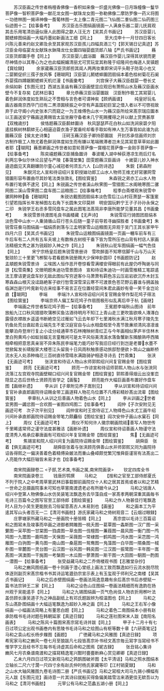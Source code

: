 <!-- { "loadSidebar": true } -->
　　苏汉臣画之传世者栴檀香佛像一香积如来像一炽盛光佛像一日月珠幢像一鬘华菩萨像一智积菩萨像一献花龙女图一献珠龙女图一弥勒佛像二摩防罗像一药义将图一功徳林图一揭谛神像一薝葡林图一太上像二青元图二飞仙图二羣仙图二仙药图三仙迹图十二【绘事备考】
　　苏汉臣击乐图绢画镜面一人满身乐器二婴儿抚肩观其击乐用笔清劲逼似唐人此图得之歙人汪无方【吴其贞书画记】
　　苏汉臣婴儿鬬蟋蟀图绢画一大幅丹墨如新画法工细【同上】
　　至大戊申十一月廿四日客长兴陈元善来约赵文卿及余至其家观苏汉臣孩儿四幅具酒三勺【郭天锡日记真迹】苏汉臣金母临宴龙女献珠水鉢降龙仕女圗四轴婴戯货郎八轴【严氏书画记】
　　蘓汉臣货郎圗手卷【同上】
　　苏汉臣婴儿戯浴圗　蘓汉臣作婴儿深得其状貌而更尽神情亦以其専心为之也此幅婉媚清丽尤可赏玩宜其称隆于绍隆间也梅道人吴镇题【寳绘録】
　　余家蔵蘓汉臣货郎担其闺人两两妆束即宋词平头鞋子防鸾小也又二婴鬭促织三孺子放风筝【珊瑚网】汉臣婴儿鬭蟋蟀圗团扇绢本着色桂树菊花石阑外婴孺四蹲踞鬭蟋蟀天机烂漫【书画彚考】
　　刘宫保子大蘓汉臣戱婴一卷长丈余绢如新【东图元览】西湖五圣庙有蘓汉臣画壁显应观旧有萧照山水及蘓汉臣画水壁今不复存矣【武林旧事】
　　章允恭蘓汉臣浴婴圗跋　汉臣制作极工其冩婴儿着色鲜润体度如生熟玩之不啻相与言色者可谓神矣【顾炳画谱】
　　纯皇好玩名画古器南京西华门旧有二黒漆圎椟振之中空有声盖国初巨室之借入者以不可啓视故弃于此守阍小内史张本穴而窥之一为王维傅色山水一为蘓汉臣所绘宋髙宗瑞应圗本以王画送安宁蘓画送黄赐皆太监坐厰守备者未几宁死赐攫得之并以献上赏赉甚厚【双槐歳抄】
　　侯恪题蘓汉臣鹬蚌圗诗　秋风瑟瑟芦花白秋山如洗涧泉碧夕阳逺挂枫树林鹬蚌无心相逼迫蓑衣渔子罢垂纶却看手取如有神人生万事皆如此谁为此圗蘓汉臣【侯太史诗集】
　　汪砢玉蘓汉臣子卿持莭圗跋　开封苏承信画师刘宗古制作极工人物尤着色鲜润体度如生而有嫌以笔端微滞者岂未见其冩意草草如此圗者耶【瑚网】蘓晋卿画之传世者如意轮菩萨像一寳檀花菩萨像一金刚手菩萨像一【绘事备考】
　　陈奕禧题蘓汉臣捕鱼圗诗　春波暖入湖中棹荻港凉生雨后灯名利两忘争似尔休论吕望与严陵【春蔼堂集】田雯题蘓汉臣画诗　十嵗婴儿妙入神水邉逰戯见天真翻嫌防尔童心减冠者何须五六人【山防诗选】
　　朱鋭【弟森附见】
　　朱鋭河北人宣和待诏绍兴复职授廸功郎工山水人物师王维尤好冩骡网雪猎圗形容布置曲尽其妙笔法类张敦礼【图绘寳鉴】
　　朱森锐之弟亦工山水人物布置行笔俱不逮兄【同上】朱锐画之传世者溪山秋霁图一雪猎图二水阁暁寒图二骡网图二溪山雪霁图二盘车图二运粮图二【绘事偹考】
　　程季白斋楼观朱锐雪中骡网种种备【珊瑚网】
　　朱锐访戴图团扇绢本淡色雪后江山村荘萧瑟一客篷窻引望若指挥长年发棹图左右角下长圆朱文印莫辨　明安国玩黔宁王子子孙孙永保之二印　朱锐学王右丞多雪冈盘车之属此图笔法髙简非李唐所能梦见董其昌【书画彚考】
　　朱锐雪景待渡图毛良书画楼藏【无声诗】
　　朱锐雪荘行骑图团扇绢本淡色雪中山水一人乗骑循山荘行苍头后随一童子前导若寻幽探胜者【书画彚考】朱锐雪荘飬马图绢画一幅绢质剥落与江孟明家雪山运粮图无异观于吴门王其长家甲午四月六日【吴其贞书画记】
　　朱锐雪山运粮图绢画镜面一页画一輣车前车有三牛后车有二人共有五车夫坡上有数株古树枝干垂下皆为雪所压也山背有村店人家画法精细文秀之甚为锐超妙入神之作【同上】
　　朱锐秋山驼车图绢画一幅气色佳【同上】
　　宋宁宗杨皇后题朱锐雪景册诗　雪吹醉面不知寒信脚千山与万山天甃琼阶三十里更飞栁絮与君看题朱锐册赐大少保坤卦圆印【书画题防记】
　　赵孟頫题朱锐雪景诗　尘埃困人恒作恶开卷惊看雪满楼安得眼前有此屋仍呼陶谢与同游【松雪斋集】文徴明题朱迪功雪景图诗　宣和待诏朱迪功一时画雪推精工笔踪逺法王摩诘更说盘车妙无敌此图似写穷途客仆马萧萧有羁色冻云压岩岩欲沉乔木封玉寒森森山根灭没迳路絶客子欲行愁雪深雪深云寒不可渡景色苍茫野云暮谁与拥盖独临渊岂是行吟覔新句古来绘事不易言正在位置经营间朱君此画妙有骨一笑千金岂论直【瑚网】
　　李端
　　李端汴人宣和待诏绍兴间复官赐金带作梨花鸠子得法【图绘寳鉴】
　　李端京师人偏工梨花鸠子作扇图极形似乱离后卒于杭【画继】
　　李端画之传世者梨花鸠子图一【绘事备考】
　　王冕题李端秋山图诗　前年放船九江口秋风猎猎吹蒲栁买鱼沽酒待明月不知江上青山走三更吹笛欲唤人漙漙白露侵衣襟故乡遥遥书断絶空见过雁如飞云去年却下七里滩秋水满江秋月寒子陵先生钓鱼处荒台直起青云端先生不爱汉庭官自与山水相盘桓至今髙节敦亷顽清风凛凛谁能攀泊舟登岸行复止小迳分岐通草市石林掩映树青红正与今年画相似茅庐半住林木里白狗黄鸡小如蚁翁媪无言童稚闲可是太平风俗美清溪水落鱼蟹新东隣酿熟呼西隣相牵相把意思真亲宻不异朱陈民李端笔力能巧妙写我旧日经行到岂是老瞢水墨不觉掀髯发长啸殷家大楼苍江头留我十日风雨秋触景感动旅邸愁便欲卜筑山之幽断桥流水无人处添种梅花三百树直待雪晴氷满路骑驴相逐寻诗去【竹斋集】
　　张浃【无画迹可考】
　　张浃宣和待诏人物山水师郭熙绍兴间复官赐金带【图绘寳鉴】
　　顾亮【无画迹可考】
　　顾亮一作谅宣和待诏师郭熙人物山水与张浃同流落江左宫观寺院画壁糊口绍兴间复官赐金带【图绘寳鉴】郭熙善得烟云出没峯峦隠显之态后世杨士贤顾亮皆学之【画鍳】
　　顾亮能作大幅巨画善布置好作盘车图【画继补遗】
　　李从训【子章附见养子嵩别见】
　　李从训宣和待诏绍兴间复官补承直郎画院待诏赐金带工画道释人物花鸟位置不凡傅彩精妙髙出流辈【图绘寳鉴】
　　李章杭人从训之后善画人物着色山水【同上】
　　李从训画之世者宜男图一蠲忿图一合欢图一雀图四鸠图二【绘事备考】
　　阎仲【子次安附见无画迹可考　次子次平别见】
　　阎仲宣和时王宫待诏工人物绛色山水尤工画牛绍兴间补承直郎画院待诏赐金带笔力颇麤俗【图绘宝鉴】阎次安仲子画山水窠石【同上】
　　周仪【无画迹可考】
　　周仪不知何许人徽宗朝画院祗善写人物世传千里晞逺常师之谨守法度甚雅洁【画断补遗】
　　周仪宣和待诏善画人物谨守法度清秀入格承应摹唐画有可观绍兴年复官赐金带【图绘寳鉴】
　　焦【无画迹可考】
　　焦锡宣和院人绍兴间复为画院待诏赐金带【图绘寳鉴】
　　胡舜臣　张着【俱无画迹可考】
　　胡舜臣张着与张浃顾亮俱善山水并师郭熙又同为画院待诏各得熙之一偏浃善着色着精傅染皴法而重山叠嶂颇觉繁冗惟舜臣谨宻有法髙出二人亮能作大幅巨轴皆未易才也【绘事备考】

　　南宋院画録卷二
<子部,艺术类,书画之属,南宋院画录>
　　钦定四库全书
　　南宋院画录卷三
　　钱唐厉鹗撰
　　马和之
　　【按和之官至工部侍郎夏氏不列于院人之中考周草窻武林旧事载御前画院仅十人和之居其首焉或者以和之艺精一世命之总摄画院事未可知也草窻南渡遗老必有所据今从之】
　　马和之钱唐人绍兴中登第人物佛像山水仿吴装笔法飘逸务去华藻自成一家髙孝两朝深重其画毎书毛诗三百篇令之图写官至工部侍郎【图绘寳鉴】
　　马和之作人物甚佳行笔飘逸时人目为小吴生更能脱去习俗留意髙古人未易到也【画鉴】
　　和之画本工为平逺其写山头者百无一二【清河书画舫】游氏家藏马和之倚树观音二【云烟过眼録】
　　庄蓼塘家所藏马和之一册画院十册皆精【同上】
　　髙宗尝以毛诗三百篇诏和之图冩未及竣事而卒画之进御者闗雎图一桃夭图一葛覃图一螽斯图一汉广图一采蘩图一采苹图一甘棠图一驺虞图一草虫图一伐檀图一蒹葭图一晨风图一衡门图一鸤鸠图一九罭图一鹿鸣图一天保图一采薇图一常棣图一鹤鸣图一沔水图一采芑图一鸿雁图一白驹图一黄鸟图一南山图一桑扈图一鸳鸯图一鳬藻图一白华图一隰桑图一棫朴图一旱麓图一灵台图一云汉图一谷风图一韩奕图一江汉图一振鹭图一丰年图一嵩髙图一淇澳图一干旄图一考槃图一木瓜图一蓼萧图一斯干图一大田图一駉图一酌图一潜图一【绘事备考】
　　张受益藏马和之二乔倚楼观书图【志雅堂杂抄】
　　马和之豳风图纸画一卷十则画于澄心堂纸上画法工致而飘逸如行云流水脱尽院体逐则副页宋髙宗楷书书其诗运笔遒劲宗宣示表上有玉玺观于师利兄之南楼【吴其贞书画记】
　　马和之后赤壁图绢画一卷画法简逸意趣有余后髙宗书后赤壁赋一篇书法宗钟王二家【同上】
　　马和之设色山庄图绢一卷画法精细而有逸韵在扬州观于吴能逺手【同上】
　　马和之九锡图绢画一页气色尚佳人物衣折用栁叶法盖仿顾长康吴道子为之神品副纸上有邓氏题跋辨为桓温图也【同上】
　　马和之东山髙卧图绢画十大幅运笔飘逸为超妙入神之画【同上】
　　马和之王右军小像绢画一小幅画法简略上有董思白题【同上】
　　马和之着色二南图绢本小册有赵承防楷书毛诗对题在韩朝延家【真迹日録】
　　马和之莲社图宋末人跋【南阳名画表】
　　马和之陈风十篇图宋髙宗冩毛诗并跋【同上】
　　甲子十二月十有七日过项公定出观书画巻内有思陵书毛诗马和之绘图山有枢等数十章【六研斋笔记】马和之袁山松长杨步屧图【画题】
　　广徳藏马和之风雅图【真迹日録】
　　项希宪家马和之豳风一卷七月至狼跋凡七段皆髙宗补书经文髙宗毎云冩字当冩经书不惟学字又且经书不忘每书毛诗虚其后命和之图焉【妮古録】
　　张丑铭心集诗　豳风七月农桑谱南渡和之描冩精逸笔兴酣时亹亹断麻心赏见卿卿【真迹日録】
　　乙未六月四日过项又新观马和之鹑鹊图破斧图【太平清话】马和之照水图绢本立轴长二尺六寸濶一尺四寸余有赵氏仲时杨氏家藏等印【江村销夏録】
　　马和之山水大轴风雅图九卷毛诗图二册【严氏书画记】马和之冩桓大司马九锡小横幅有元人跋【东图元览】画诗意一片其诗曰就船买得鱼偏美踏雪沽来酒更佳无欵吾以为马和之【清河书画舫】
　　元宰公有马和之范蠡五湖小册【同上】
